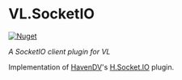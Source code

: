 # VL.SocketIO

[![Nuget](https://img.shields.io/nuget/v/VL.SocketIO?style=flat-square)](https://www.nuget.org/packages/VL.SocketIO)

_A SocketIO client plugin for VL_

Implementation of [HavenDV](https://github.com/HavenDV)'s [H.Socket.IO](https://github.com/HavenDV/H.Socket.IO) plugin.
